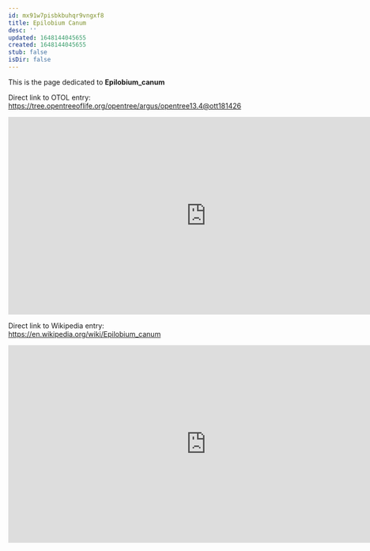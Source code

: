 ```yaml
---
id: mx91w7pisbkbuhqr9vngxf8
title: Epilobium Canum
desc: ''
updated: 1648144045655
created: 1648144045655
stub: false
isDir: false
---
```

This is the page dedicated to **Epilobium_canum**


Direct link to OTOL entry: https://tree.opentreeoflife.org/opentree/argus/opentree13.4@ott181426



<html>
    <body>
    <iframe src="https://tree.opentreeoflife.org/opentree/argus/opentree13.4@ott181426"
    width="800" height="400" frameborder="0" allowfullscreen> </iframe>
    </body>
</html>
    


Direct link to Wikipedia entry: https://en.wikipedia.org/wiki/Epilobium_canum



<html>
    <body>
    <iframe src="https://en.wikipedia.org/wiki/Epilobium_canum"
    width="800" height="400" frameborder="0" allowfullscreen> </iframe>
    </body>
</html>
    
